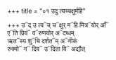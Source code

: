 +++
title = "०१ उदु त्यच्चक्षुर्महि"

+++
उ᳓द् उ त्य᳓च् च᳓क्षुर् म᳓हि मित्र᳓योर् आँ᳓  
ए᳓ति प्रियं᳓ व᳓रुणयोर् अ᳓दब्धम्  
ऋत᳓स्य शु᳓चि दर्शत᳓म् अ᳓नीकं  
रुक्मो᳓ न᳓ दिव᳓ उ᳓दिता वि᳓ अद्यौत्